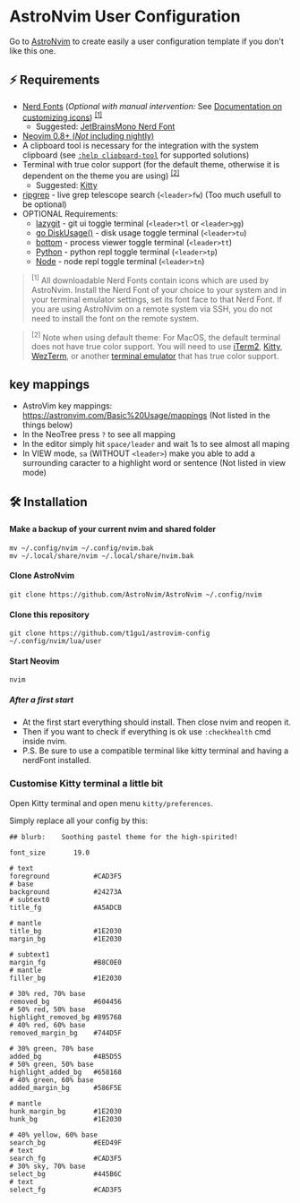 # AstroNvim User Configuration

Go to [AstroNvim](https://github.com/AstroNvim/AstroNvim) to create easily a user configuration template if you don't like this one.

## ⚡ Requirements

- [Nerd Fonts](https://www.nerdfonts.com/font-downloads) (_Optional with manual intervention:_ See [Documentation on customizing icons](https://astronvim.com/Recipes/icons)) <sup>[[1]](#1)</sup>
  - Suggested: [JetBrainsMono Nerd Font](https://github.com/ryanoasis/nerd-fonts/releases/download/v3.0.2/JetBrainsMono.zip)
- [Neovim 0.8+ (_Not_ including nightly)](https://github.com/neovim/neovim/releases/tag/stable)
- A clipboard tool is necessary for the integration with the system clipboard (see [`:help clipboard-tool`](https://neovim.io/doc/user/provider.html#clipboard-tool) for supported solutions)
- Terminal with true color support (for the default theme, otherwise it is dependent on the theme you are using) <sup>[[2]](#2)</sup>
  - Suggested: [Kitty](https://sw.kovidgoyal.net/kitty/binary/)
- [ripgrep](https://github.com/BurntSushi/ripgrep) - live grep telescope search (`<leader>fw`) (Too much usefull to be optional)
- OPTIONAL Requirements:
  - [lazygit](https://github.com/jesseduffield/lazygit) - git ui toggle terminal (`<leader>tl` or `<leader>gg`)
  - [go DiskUsage()](https://github.com/dundee/gdu) - disk usage toggle terminal (`<leader>tu`)
  - [bottom](https://github.com/ClementTsang/bottom) - process viewer toggle terminal (`<leader>tt`)
  - [Python](https://www.python.org/) - python repl toggle terminal (`<leader>tp`)
  - [Node](https://nodejs.org/en/) - node repl toggle terminal (`<leader>tn`)

> <sup id="1">[1]</sup> All downloadable Nerd Fonts contain icons which are used by AstroNvim. Install the Nerd Font of your choice to your system and in your terminal emulator settings, set its font face to that Nerd Font. If you are using AstroNvim on a remote system via SSH, you do not need to install the font on the remote system.

> <sup id="2">[2]</sup> Note when using default theme: For MacOS, the default terminal does not have true color support. You will need to use [iTerm2](https://iterm2.com/), [Kitty](https://sw.kovidgoyal.net/kitty/), [WezTerm](https://wezfurlong.org/wezterm/), or another [terminal emulator](https://gist.github.com/XVilka/8346728#terminal-emulators) that has true color support.

## key mappings

- AstroVim key mappings: <https://astronvim.com/Basic%20Usage/mappings> (Not listed in the things below)
- In the NeoTree press `?` to see all mapping
- In the editor simply hit `space/leader` and wait 1s to see almost all maping
- In VIEW mode, `sa` (WITHOUT `<leader>`) make you able to add a surrounding caracter to a highlight word or sentence (Not listed in view mode)

## 🛠️ Installation

#### Make a backup of your current nvim and shared folder

```shell
mv ~/.config/nvim ~/.config/nvim.bak
mv ~/.local/share/nvim ~/.local/share/nvim.bak
```

#### Clone AstroNvim

```shell
git clone https://github.com/AstroNvim/AstroNvim ~/.config/nvim
```

#### Clone this repository

```shell
git clone https://github.com/t1gu1/astrovim-config ~/.config/nvim/lua/user
```

#### Start Neovim

```shell
nvim
```

##### After a first start

- At the first start everything should install. Then close nvim and reopen it.
- Then if you want to check if everything is ok use `:checkhealth` cmd inside nvim.
- P.S. Be sure to use a compatible terminal like kitty terminal and having a nerdFont installed.

### Customise Kitty terminal a little bit

Open Kitty terminal and open menu `kitty/preferences`.

Simply replace all your config by this:

```shell
## blurb:    Soothing pastel theme for the high-spirited!

font_size       19.0

# text
foreground           #CAD3F5
# base
background           #24273A
# subtext0
title_fg             #A5ADCB

# mantle
title_bg             #1E2030
margin_bg            #1E2030

# subtext1
margin_fg            #B8C0E0
# mantle
filler_bg            #1E2030

# 30% red, 70% base
removed_bg           #604456
# 50% red, 50% base
highlight_removed_bg #895768
# 40% red, 60% base
removed_margin_bg    #744D5F

# 30% green, 70% base
added_bg             #4B5D55
# 50% green, 50% base
highlight_added_bg   #658168
# 40% green, 60% base
added_margin_bg      #586F5E

# mantle
hunk_margin_bg       #1E2030
hunk_bg              #1E2030

# 40% yellow, 60% base
search_bg            #EED49F
# text
search_fg            #CAD3F5
# 30% sky, 70% base
select_bg            #445B6C
# text
select_fg            #CAD3F5
```
